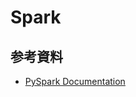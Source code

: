 # Spark #

## 参考資料 ##

* [PySpark Documentation](https://spark.apache.org/docs/latest/api/python/)

